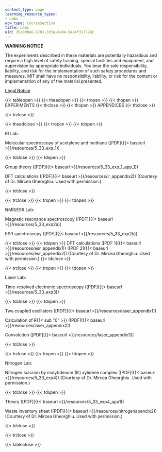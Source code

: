 ```yaml
---
content_type: page
learning_resource_types:
- Labs
ocw_type: CourseSection
title: Labs
uid: 35c8d0a6-0701-3d3a-8a04-5aa4f3177282
---
```


**WARNING NOTICE**

The experiments described in these materials are potentially hazardous and require a high level of safety training, special facilities and equipment, and supervision by appropriate individuals. You bear the sole responsibility, liability, and risk for the implementation of such safety procedures and measures. MIT shall have no responsibility, liability, or risk for the content or implementation of any of the material presented.  
  
[Legal Notice](/terms/)

{{< tableopen >}}
{{< theadopen >}}
{{< tropen >}}
{{< thopen >}}
EXPERIMENTS
{{< thclose >}}
{{< thopen >}}
APPENDICES
{{< thclose >}}

{{< trclose >}}

{{< theadclose >}}
{{< tropen >}}
{{< tdopen >}}


IR Lab:

Molecular spectroscopy of acetylene and methane ([PDF]({{< baseurl >}}/resources/5_33_exp_1))


{{< tdclose >}}
{{< tdopen >}}


Group theory ([PDF]({{< baseurl >}}/resources/5_33_exp_1_app_1))

DFT calculations ([PDF]({{< baseurl >}}/resources/ir_appendix2)) (Courtesy of Dr. Mircea Gheorghiu. Used with permission.)


{{< tdclose >}}

{{< trclose >}}
{{< tropen >}}
{{< tdopen >}}


NMR/ESR Lab:

Magnetic resonance spectroscopy ([PDF]({{< baseurl >}}/resources/5_33_exp2a))

ESR spectroscopy ([PDF]({{< baseurl >}}/resources/5_33_exp2b))


{{< tdclose >}}
{{< tdopen >}}
DFT calculations ([PDF 1]({{< baseurl >}}/resources/esr_appendix1)) ([PDF 2]({{< baseurl >}}/resources/esr_appendix2)) (Courtesy of Dr. Mircea Gheorghiu. Used with permission.)
{{< tdclose >}}

{{< trclose >}}
{{< tropen >}}
{{< tdopen >}}


Laser Lab:

Time-resolved electronic spectroscopy ([PDF]({{< baseurl >}}/resources/5_33_exp3))


{{< tdclose >}}
{{< tdopen >}}


Two coupled oscillators ([PDF]({{< baseurl >}}/resources/laser_appendix1))

Calculation of R{{< sub "0" >}} ([PDF]({{< baseurl >}}/resources/laser_appendix2))

Convolution ([PDF]({{< baseurl >}}/resources/laser_appendix3))


{{< tdclose >}}

{{< trclose >}}
{{< tropen >}}
{{< tdopen >}}


Nitrogen Lab:

Nitrogen scission by molybdenum (III) xylidene complex ([PDF]({{< baseurl >}}/resources/5_33_exp4)) (Courtesy of Dr. Mircea Gheorghiu. Used with permission.)


{{< tdclose >}}
{{< tdopen >}}


Theory ([PDF]({{< baseurl >}}/resources/5_33_exp4_app1))

Waste inventory sheet ([PDF]({{< baseurl >}}/resources/nitrogenapendix2)) (Courtesy of Dr. Mircea Gheorghiu. Used with permission.)


{{< tdclose >}}

{{< trclose >}}

{{< tableclose >}}